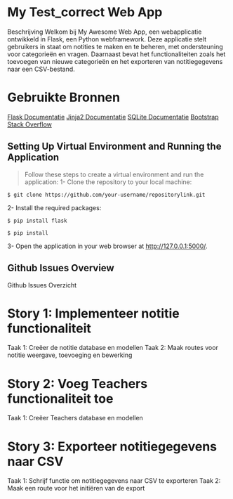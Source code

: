 # My Test_correct Web App
Beschrijving
Welkom bij My Awesome Web App, een webapplicatie ontwikkeld in Flask, een Python webframework. Deze applicatie stelt gebruikers in staat om notities te maken en te beheren, met ondersteuning voor categorieën en vragen. Daarnaast bevat het functionaliteiten zoals het toevoegen van nieuwe categorieën en het exporteren van notitiegegevens naar een CSV-bestand.
# Gebruikte Bronnen
[Flask Documentatie](https://flask.palletsprojects.com/en/3.0.x/)
[Jinja2 Documentatie](https://jinja.palletsprojects.com/en/3.1.x/)
[SQLite Documentatie](quora.com/profile/Ashish-Kulkarni-100)
[Bootstrap](https://www.sqlite.org/docs.html)
[Stack Overflow](https://try.stackoverflow.co/explore-teams?utm_source=adwords&utm_medium=ppc&utm_campaign=kb_teams_search_brand_emea-dach&_bt=657236278309&_bk=stack+overflow&_bm=p&_bn=g&gad_source=1&gclid=Cj0KCQiAm4WsBhCiARIsAEJIEzVBMXStNWja3bTlwMgXDk_VxwG-_LrqAf_kHJ50nc-lhDTYUYiST8oaAk1hEALw_wcB)


## Setting Up Virtual Environment and Running the Application
> Follow these steps to create a virtual environment and run the application:
1- Clone the repository to your local machine:

```
$ git clone https://github.com/your-username/repositorylink.git
```
2- Install the required packages:

```
$ pip install flask
```
```
$ pip install
```

3- Open the application in your web browser at http://127.0.0.1:5000/.





## Github Issues Overview
Github Issues Overzicht
# Story 1: Implementeer notitie functionaliteit
Taak 1: Creëer de notitie database en modellen
Taak 2: Maak routes voor notitie weergave, toevoeging en bewerking
# Story 2: Voeg Teachers functionaliteit toe
Taak 1: Creëer Teachers database en modellen
# Story 3: Exporteer notitiegegevens naar CSV
Taak 1: Schrijf functie om notitiegegevens naar CSV te exporteren
Taak 2: Maak een route voor het initiëren van de export

